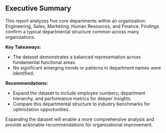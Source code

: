 ## Executive Summary

This report analyzes five core departments within an organization: Engineering, Sales, Marketing, Human Resources, and Finance. Findings confirm a typical departmental structure common across many organizations.  

**Key Takeaways:**

*  The dataset demonstrates a balanced representation across fundamental functional areas.
*  No significant emerging trends or patterns in department names were identified.

**Recommendations:**

* Expand the dataset to include employee numbers, department hierarchy, and performance metrics for deeper insights.
* Compare this departmental structure to industry benchmarks for optimization opportunities. 


Expanding the dataset will enable a more comprehensive analysis and provide actionable recommendations for organizational improvement.